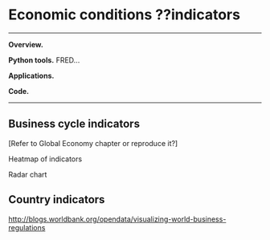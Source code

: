 # Economic conditions ??indicators


---
**Overview.**

**Python tools.**  FRED...

**Applications.**

**Code.** 

---


## Business cycle indicators 

[Refer to Global Economy chapter or reproduce it?]

Heatmap of indicators 

Radar chart 

## Country indicators 

http://blogs.worldbank.org/opendata/visualizing-world-business-regulations


